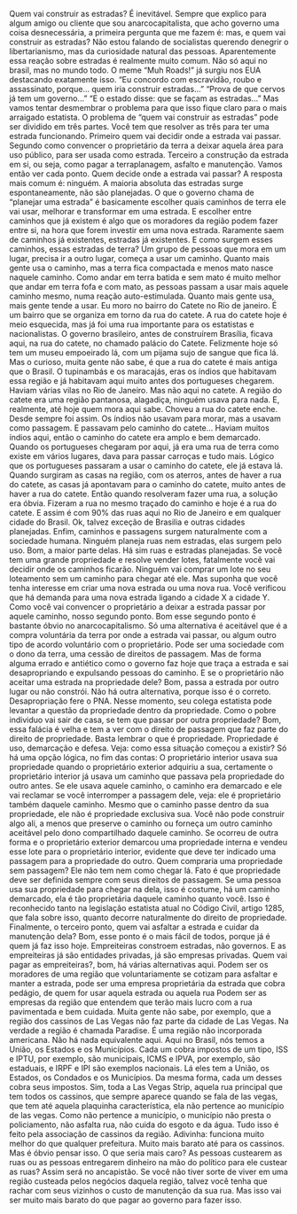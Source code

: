 ﻿Quem vai construir as estradas?
É inevitável.
Sempre que explico para algum amigo ou cliente que sou anarcocapitalista, que acho governo uma coisa desnecessária, 
a primeira pergunta que me fazem é: mas, e quem vai construir as estradas?
Não estou falando de socialistas querendo denegrir o libertarianismo, mas da curiosidade natural das pessoas.
Aparentemente essa reação sobre estradas é realmente muito comum. Não só aqui no brasil, mas no mundo todo.
O meme “Muh Roads!” já surgiu nos EUA destacando exatamente isso.
 “Eu concordo com escravidão, roubo e assassinato, porque... quem iria construir estradas...”
“Prova de que cervos já tem um governo...”
“E o estado disse: que se façam as estradas...”
Mas vamos tentar desmembrar o problema para que isso fique claro para o mais arraigado estatista.
O problema de “quem vai construir as estradas” pode ser dividido em três partes. 
Você tem que resolver as três para ter uma estrada funcionando.
Primeiro quem vai decidir onde a estrada vai passar.
Segundo como convencer o proprietário da terra a deixar aquela área para uso público, para ser usada como estrada.
Terceiro a construção da estrada em si, ou seja, como pagar a terraplanagem, asfalto e manutenção.
Vamos então ver cada ponto.
Quem decide onde a estrada vai passar?
A resposta mais comum é: ninguém.
A maioria absoluta das estradas surge espontaneamente, não são planejadas. 
O que o governo chama de “planejar uma estrada” é basicamente escolher quais caminhos de terra ele vai usar, melhorar e transformar em uma estrada.
E escolher entre caminhos que já existem é algo que os moradores da região podem fazer entre si, na hora que forem investir em uma nova estrada.
Raramente saem de caminhos já existentes, estradas já existentes.
E como surgem esses caminhos, essas estradas de terra?
Um grupo de pessoas que mora em um lugar, precisa ir a outro lugar, começa a usar um caminho.
Quanto mais gente usa o caminho, mas a terra fica compactada e menos mato nasce naquele caminho.
Como andar em terra batida e sem mato é muito melhor que andar em terra fofa e com mato, as pessoas passam a usar mais aquele caminho mesmo, numa reação auto-estimulada.
Quanto mais gente usa, mais gente tende a usar.
Eu moro no bairro do Catete no Rio de janeiro. É um bairro que se organiza em torno da rua do catete.
A rua do catete hoje é meio esquecida, mas já foi uma rua importante para os estatistas e nacionalistas.
O governo brasileiro, antes de construírem Brasília, ficava aqui, na rua do catete, no chamado palácio do Catete.
Felizmente hoje só tem um museu empoeirado lá, com um pijama sujo de sangue que fica lá.
Mas o curioso, muita gente não sabe, é que a rua do catete é mais antiga que o Brasil.
O tupinambás e os maracajás, eras os índios que habitavam essa região e já habitavam aqui muito antes dos portugueses chegarem. Haviam várias vilas no Rio de Janeiro. 
Mas não aqui no catete. A região do catete era uma região pantanosa, alagadiça, ninguém usava para nada.
E, realmente, até hoje quem mora aqui sabe. Choveu a rua do catete enche. Desde sempre foi assim.
Os índios não usavam para morar, mas a usavam como passagem.
E passavam pelo caminho do catete... 
Haviam muitos índios aqui, então o caminho do catete era amplo e bem demarcado. 
Quando os portugueses chegaram por aqui, já era uma rua de terra como existe em vários lugares, dava para passar carroças e tudo mais.
Lógico que os portugueses passaram a usar o caminho do catete, ele já estava lá.
Quando surgiram as casas na região, com os aterros, antes de haver a rua do catete, as casas já apontavam para o caminho do catete, muito antes de haver a rua do catete.
Então quando resolveram fazer uma rua, a solução era óbvia. Fizeram a rua no mesmo traçado do caminho e hoje é a rua do catete.
E assim é com 90% das ruas aqui no Rio de Janeiro e em qualquer cidade do Brasil. 
Ok, talvez exceção de Brasilia e outras cidades planejadas.
Enfim, caminhos e passagens surgem naturalmente com a sociedade humana. Ninguém planeja ruas nem estradas, elas surgem pelo uso.
Bom, a maior parte delas. Há sim ruas e estradas planejadas. 
Se você tem uma grande propriedade e resolve vender lotes, fatalmente você vai decidir onde os caminhos ficarão. 
Ninguém vai comprar um lote no seu loteamento sem um caminho para chegar até ele.
Mas suponha que você tenha interesse em criar uma nova estrada ou uma nova rua.
Você verificou que há demanda para uma nova estrada ligando a cidade X a cidade Y.
Como você vai convencer o proprietário a deixar a estrada passar por aquele caminho, nosso segundo ponto.
Bom esse segundo ponto é bastante óbvio no anarcocapitalismo. 
Só uma alternativa é aceitável que é a compra voluntária da terra por onde a estrada vai passar, ou algum outro tipo de acordo voluntário com o proprietário.
Pode ser uma sociedade com o dono da terra, uma cessão de direitos de passagem.
Mas de forma alguma errado e antiético como o governo faz hoje que traça a estrada e sai desapropriando e expulsando pessoas do caminho.
E se o proprietário não aceitar uma estrada na propriedade dele? Bom, passa a estrada por outro lugar ou não constrói. 
Não há outra alternativa, porque isso é o correto. Desapropriação fere o PNA.
Nesse momento, seu colega estatista pode levantar a questão da propriedade dentro da propriedade.
Como o pobre individuo vai sair de casa, se tem que passar por outra propriedade?
Bom, essa falácia é velha e tem a ver com o direito de passagem que faz parte do direito de propriedade. 
Basta lembrar o que é propriedade.
Propriedade é uso, demarcação e defesa. 
Veja: como essa situação começou a existir?
Só há uma opção lógica, no fim das contas:
O proprietário interior usava sua propriedade quando o proprietário exterior adquiriu a sua, certamente o proprietário interior já usava um caminho que passava pela propriedade do outro antes.
Se ele usava aquele caminho, o caminho era demarcado e ele vai reclamar se você interromper a passagem dele, veja: ele é proprietário também daquele caminho.
Mesmo que o caminho passe dentro da sua propriedade, ele não é propriedade exclusiva sua. Você não pode construir algo ali, a menos que preserve o caminho ou forneça um outro caminho aceitável pelo dono compartilhado daquele caminho.
Se ocorreu de outra forma e o proprietário exterior demarcou uma propriedade interna e vendeu esse lote para o proprietário interior, evidente que deve ter indicado uma passagem para a propriedade do outro.
Quem compraria uma propriedade sem passagem? Ele não tem nem como chegar lá.
Fato é que propriedade deve ser definida sempre com seus direitos de passagem. Se uma pessoa usa sua propriedade para chegar na dela, isso é costume, há um caminho demarcado, ela é tão proprietária daquele caminho quanto você.
Isso é reconhecido tanto na legislação estatista atual no Código Civil, artigo 1285, que fala sobre isso, quanto decorre naturalmente do direito de propriedade.
Finalmente, o terceiro ponto, quem vai asfaltar a estrada e cuidar da manutenção dela?
Bom, esse ponto é o mais fácil de todos, porque já é quem já faz isso hoje.
Empreiteiras constroem estradas, não governos. E as empreiteiras já são entidades privadas, já são empresas privadas.
Quem vai pagar as empreiteiras?, bom, há várias alternativas aqui.
Podem ser os moradores de uma região que voluntariamente se cotizam para asfaltar e manter a estrada, pode ser uma empresa proprietária da estrada que cobra pedágio, de quem for usar aquela estrada ou aquela rua
Podem ser as empresas da região que entendem que terão mais lucro com a rua pavimentada e bem cuidada.
Muita gente não sabe, por exemplo, que a região dos cassinos de Las Vegas não faz parte da cidade de Las Vegas. 
Na verdade a região é chamada Paradise. É uma região não incorporada americana. Não há nada equivalente aqui. 
Aqui no Brasil, nós temos a União, os Estados e os Municípios. 
Cada um cobra impostos de um tipo, ISS e IPTU, por exemplo, são municipais, ICMS e IPVA, por exemplo, são estaduais, e IRPF e IPI são exemplos nacionais.
Lá eles tem a União, os Estados, os Condados e os Municípios. Da mesma forma, cada um desses cobra seus impostos. 
Sim, toda a Las Vegas Strip, aquela rua principal que tem todos os cassinos, que sempre aparece quando se fala de las vegas, que tem até aquela plaquinha característica, ela não pertence ao município de las vegas.
Como não pertence a município, o município não presta o policiamento, não asfalta rua, não cuida do esgoto e da água.
Tudo isso é feito pela associação de cassinos da região.
Adivinha: funciona muito melhor do que qualquer prefeitura. Muito mais barato até para os cassinos.
Mas é óbvio pensar isso. O que seria mais caro? As pessoas custearem as ruas ou as pessoas entregarem dinheiro na mão do político para ele custear as ruas?
Assim será no ancapistão. Se você não tiver sorte de viver em uma região custeada pelos negócios daquela região, talvez você tenha que rachar com seus vizinhos o custo de manutenção da sua rua. 
Mas isso vai ser muito mais barato do que pagar ao governo para fazer isso.

